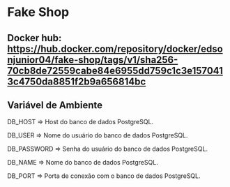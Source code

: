# Fake Shop

## Docker hub: https://hub.docker.com/repository/docker/edsonjunior04/fake-shop/tags/v1/sha256-70cb8de72559cabe84e6955dd759c1c3e1570413c4750da8851f2b9a656814bc

## Variável de Ambiente
DB_HOST	=> Host do banco de dados PostgreSQL.

DB_USER => Nome do usuário do banco de dados PostgreSQL.

DB_PASSWORD	=> Senha do usuário do banco de dados PostgreSQL.

DB_NAME	=>	Nome do banco de dados PostgreSQL.

DB_PORT	=>	Porta de conexão com o banco de dados PostgreSQL.
